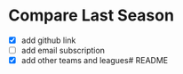 # Compare Last Season


- [x] add github link
- [ ] add email subscription
- [x] add other teams and leagues# README
